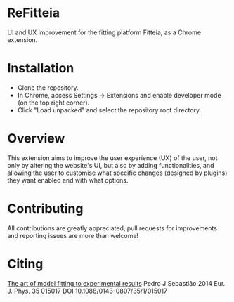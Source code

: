 # ReFitteia
UI and UX improvement for the fitting platform Fitteia, as a Chrome extension.

# Installation
- Clone the repository.
- In Chrome, access Settings -> Extensions and enable developer mode (on the top right corner).
- Click "Load unpacked" and select the repository root directory.

# Overview
This extension aims to improve the user experience (UX) of the user, not only by altering the website's UI, but also by adding functionalities, and allowing the user to customise what specific changes (designed by plugins) they want enabled and with what options.

# Contributing
All contributions are greatly appreciated, pull requests for improvements and reporting issues are more than welcome!

# Citing
[The art of model fitting to experimental results](https://iopscience.iop.org/article/10.1088/0143-0807/35/1/015017)
Pedro J Sebastião 2014 Eur. J. Phys. 35 015017
DOI 10.1088/0143-0807/35/1/015017